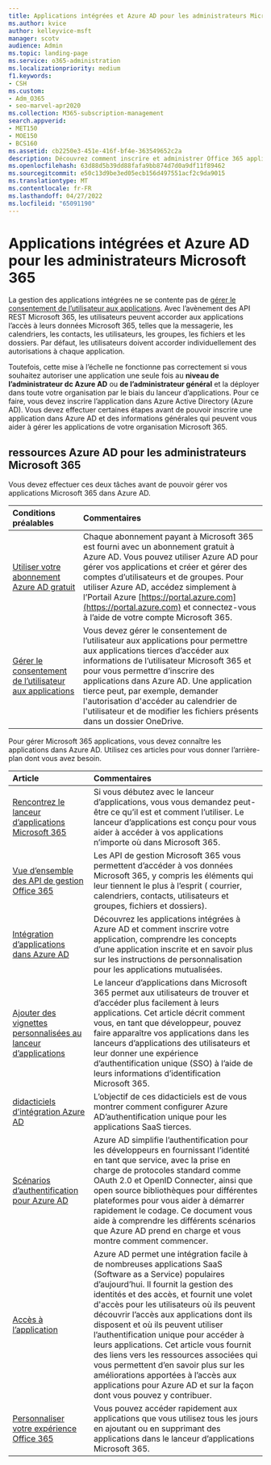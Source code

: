 ```yaml
---
title: Applications intégrées et Azure AD pour les administrateurs Microsoft 365
ms.author: kvice
author: kelleyvice-msft
manager: scotv
audience: Admin
ms.topic: landing-page
ms.service: o365-administration
ms.localizationpriority: medium
f1.keywords:
- CSH
ms.custom:
- Adm_O365
- seo-marvel-apr2020
ms.collection: M365-subscription-management
search.appverid:
- MET150
- MOE150
- BCS160
ms.assetid: cb2250e3-451e-416f-bf4e-363549652c2a
description: Découvrez comment inscrire et administrer Office 365 applications intégrées dans Azure AD, en autorisant les autorisations d’application au **niveau de l’administrateur Azure AD dc** ou **de l’administrateur général**.
ms.openlocfilehash: 63d88d5b39dd88fafa9bb874d7d0a9df11f89462
ms.sourcegitcommit: e50c13d9be3ed05ecb156d497551acf2c9da9015
ms.translationtype: MT
ms.contentlocale: fr-FR
ms.lasthandoff: 04/27/2022
ms.locfileid: "65091190"
---
```

# <a name="integrated-apps-and-azure-ad-for-microsoft-365-administrators"></a>Applications intégrées et Azure AD pour les administrateurs Microsoft 365

La gestion des applications intégrées ne se contente pas de [gérer le consentement de l’utilisateur aux applications](../admin/misc/user-consent.md). Avec l’avènement des API REST Microsoft 365, les utilisateurs peuvent accorder aux applications l’accès à leurs données Microsoft 365, telles que la messagerie, les calendriers, les contacts, les utilisateurs, les groupes, les fichiers et les dossiers. Par défaut, les utilisateurs doivent accorder individuellement des autorisations à chaque application. 

Toutefois, cette mise à l’échelle ne fonctionne pas correctement si vous souhaitez autoriser une application une seule fois au **niveau de l’administrateur dc Azure AD** ou **de l’administrateur général** et la déployer dans toute votre organisation par le biais du lanceur d’applications. Pour ce faire, vous devez inscrire l’application dans Azure Active Directory (Azure AD). Vous devez effectuer certaines étapes avant de pouvoir inscrire une application dans Azure AD et des informations générales qui peuvent vous aider à gérer les applications de votre organisation Microsoft 365.
  
## <a name="azure-ad-resources-for-microsoft-365-admins"></a>ressources Azure AD pour les administrateurs Microsoft 365

Vous devez effectuer ces deux tâches avant de pouvoir gérer vos applications Microsoft 365 dans Azure AD.
  
|Conditions préalables|Commentaires|
|:-----|:-----|
|[Utiliser votre abonnement Azure AD gratuit](../compliance/use-your-free-azure-ad-subscription-in-office-365.md) <br/> |Chaque abonnement payant à Microsoft 365 est fourni avec un abonnement gratuit à Azure AD. Vous pouvez utiliser Azure AD pour gérer vos applications et créer et gérer des comptes d’utilisateurs et de groupes. Pour utiliser Azure AD, accédez simplement à l’Portail Azure [https://portal.azure.com](https://portal.azure.com) et connectez-vous à l’aide de votre compte Microsoft 365.  <br/> |
|[Gérer le consentement de l’utilisateur aux applications](../admin/misc/user-consent.md) <br/> |Vous devez gérer le consentement de l’utilisateur aux applications pour permettre aux applications tierces d’accéder aux informations de l’utilisateur Microsoft 365 et pour vous permettre d’inscrire des applications dans Azure AD. Une application tierce peut, par exemple, demander l'autorisation d'accéder au calendrier de l'utilisateur et de modifier les fichiers présents dans un dossier OneDrive.  <br/> |
   
Pour gérer Microsoft 365 applications, vous devez connaître les applications dans Azure AD. Utilisez ces articles pour vous donner l’arrière-plan dont vous avez besoin.
  
|Article|Commentaires|
|:-----|:-----|
|[Rencontrez le lanceur d’applications Microsoft 365](https://support.microsoft.com/office/meet-the-microsoft-365-app-launcher-79f12104-6fed-442f-96a0-eb089a3f476a) <br/> |Si vous débutez avec le lanceur d’applications, vous vous demandez peut-être ce qu’il est et comment l’utiliser. Le lanceur d’applications est conçu pour vous aider à accéder à vos applications n’importe où dans Microsoft 365.  <br/> |
|[Vue d’ensemble des API de gestion Office 365](/office/office-365-management-api/office-365-management-apis-overview) <br/> |Les API de gestion Microsoft 365 vous permettent d’accéder à vos données Microsoft 365, y compris les éléments qui leur tiennent le plus à l’esprit ( courrier, calendriers, contacts, utilisateurs et groupes, fichiers et dossiers). <br/> |
|[Intégration d’applications dans Azure AD](/azure/active-directory/develop/quickstart-v1-add-azure-ad-app) <br/> | Découvrez les applications intégrées à Azure AD et comment inscrire votre application, comprendre les concepts d’une application inscrite et en savoir plus sur les instructions de personnalisation pour les applications mutualisées.  <br/> |
|[Ajouter des vignettes personnalisées au lanceur d’applications](/office365/admin/manage/customize-the-app-launcher)  <br/> |Le lanceur d’applications dans Microsoft 365 permet aux utilisateurs de trouver et d’accéder plus facilement à leurs applications. Cet article décrit comment vous, en tant que développeur, pouvez faire apparaître vos applications dans les lanceurs d’applications des utilisateurs et leur donner une expérience d’authentification unique (SSO) à l’aide de leurs informations d’identification Microsoft 365.  <br/> |
|[didacticiels d’intégration Azure AD](/azure/active-directory/saas-apps/tutorial-list) <br/> |L’objectif de ces didacticiels est de vous montrer comment configurer Azure AD’authentification unique pour les applications SaaS tierces.  <br/> |
|[Scénarios d’authentification pour Azure AD](/azure/active-directory/develop/authentication-vs-authorization) <br/> |Azure AD simplifie l’authentification pour les développeurs en fournissant l’identité en tant que service, avec la prise en charge de protocoles standard comme OAuth 2.0 et OpenID Connecter, ainsi que open source bibliothèques pour différentes plateformes pour vous aider à démarrer rapidement le codage. Ce document vous aide à comprendre les différents scénarios que Azure AD prend en charge et vous montre comment commencer.  <br/> |
|[Accès à l’application](/azure/active-directory/manage-apps/what-is-access-management) <br/> |Azure AD permet une intégration facile à de nombreuses applications SaaS (Software as a Service) populaires d’aujourd’hui. Il fournit la gestion des identités et des accès, et fournit une volet d'accès pour les utilisateurs où ils peuvent découvrir l’accès aux applications dont ils disposent et où ils peuvent utiliser l’authentification unique pour accéder à leurs applications. Cet article vous fournit des liens vers les ressources associées qui vous permettent d’en savoir plus sur les améliorations apportées à l’accès aux applications pour Azure AD et sur la façon dont vous pouvez y contribuer.  <br/> |
|[Personnaliser votre expérience Office 365](https://support.microsoft.com/office/personalize-your-office-365-experience-eb34a21b-52fa-4fbf-a8d5-146132242985) <br/> |Vous pouvez accéder rapidement aux applications que vous utilisez tous les jours en ajoutant ou en supprimant des applications dans le lanceur d’applications Microsoft 365.  <br/> |
